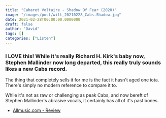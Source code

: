 ```yaml
---
title: "Cabaret Voltaire - Shadow Of Fear (2020)"
image: "/images/post/wilt_20210228_Cabs.Shadow.jpg"
date: 2021-02-28T00:00:00.0000000
draft: false
author: "David"
tags: []
categories: ["Listen"]
---
```

### I LOVE this! While it's really Richard H. Kirk's baby now, Stephen Mallinder now long departed, this really truly sounds likes a new Cabs record.

 The thing that completely sells it for me is the fact it hasn't aged one iota. There's simply no modern reference to compare it to.

 While it's not as raw or challenging as peak Cabs, and now bereft of Stephen Mallinder's abrasive vocals, it certainly has all of it's past bones.

-  [Allmusic.com - Review](https://www.allmusic.com/album/shadow-of-fear-mw0003420013)